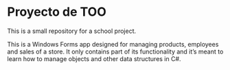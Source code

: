 # Proyecto de TOO
This is a small repository for a school project.

This is a Windows Forms app designed for managing products, employees and sales of a store. It only contains part of its functionality and it’s meant to learn how to manage objects and other data structures in C#.
